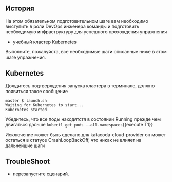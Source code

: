 ## История

На этом обязательном подготовительном шаге вам необходимо выступить в роли DevOps инженера команды и подготовить необходимую инфраструктуру для успешного прохождения упражнения

* учебный кластер Kubernetes

Выполните, пожалуйста, все необходимые шаги описанные ниже в этом шаге упражнения.

## Kubernetes

Дождитесь подтверждения запуска кластера в терминале, должно появиться такое сообщение

```
master $ launch.sh
Waiting for Kubernetes to start...
Kubernetes started
```

Убедитесь, что все поды находятстя в состоянии Running прежде чем двигаться дальше `kubectl get pods --all-namespaces`{{execute T1}}

Исключение может быть сделано для katacoda-cloud-provider он может остаться в статусе CrashLoopBackOff, что никак не влияет на дальнейшие шаги

## TroubleShoot

* перезапустите сценарий.
